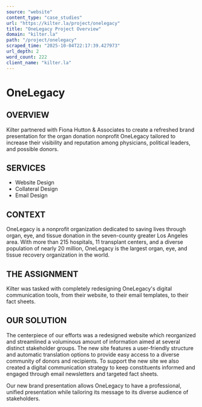 ```yaml
---
source: "website"
content_type: "case_studies"
url: "https://kilter.la/project/onelegacy"
title: "OneLegacy Project Overview"
domain: "kilter.la"
path: "/project/onelegacy"
scraped_time: "2025-10-04T22:17:39.427973"
url_depth: 2
word_count: 222
client_name: "kilter.la"
---
```


# OneLegacy

## OVERVIEW

Kilter partnered with Fiona Hutton & Associates to create a refreshed brand presentation for the organ donation nonprofit OneLegacy tailored to increase their visibility and reputation among physicians, political leaders, and possible donors.

## SERVICES

* Website Design
* Collateral Design
* Email Design

## CONTEXT

OneLegacy is a nonprofit organization dedicated to saving lives through organ, eye, and tissue donation in the seven-county greater Los Angeles area. With more than 215 hospitals, 11 transplant centers, and a diverse population of nearly 20 million, OneLegacy is the largest organ, eye, and tissue recovery organization in the world.

## THE ASSIGNMENT

Kilter was tasked with completely redesigning OneLegacy's digital communication tools, from their website, to their email templates, to their fact sheets.

## OUR SOLUTION

The centerpiece of our efforts was a redesigned website which reorganized and streamlined a voluminous amount of information aimed at several distinct stakeholder groups. The new site features a user-friendly structure and automatic translation options to provide easy access to a diverse community of donors and recipients. To support the new site we also created a digital communication strategy to keep constituents informed and engaged through email newsletters and targeted fact sheets.

Our new brand presentation allows OneLegacy to have a professional, unified presentation while tailoring its message to its diverse audience of stakeholders.